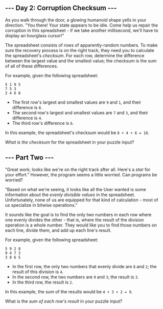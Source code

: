 <h2>--- Day 2: Corruption Checksum ---</h2><p>As you walk through the door, a glowing humanoid shape yells in your direction. "You there! Your state appears to be idle. Come help us repair the corruption in this spreadsheet - if we take another millisecond, we'll have to display an hourglass cursor!"</p>
<p>The spreadsheet consists of rows of apparently-random numbers. To make sure the recovery process is on the right track, they need you to calculate the spreadsheet's <em>checksum</em>. For each row, determine the difference between the largest value and the smallest value; the checksum is the sum of all of these differences.</p>
<p>For example, given the following spreadsheet:</p>
<pre><code>5 1 9 5
7 5 3
2 4 6 8</code></pre>
<ul>
<li>The first row's largest and smallest values are <code>9</code> and <code>1</code>, and their difference is <code>8</code>.</li>
<li>The second row's largest and smallest values are <code>7</code> and <code>3</code>, and their difference is <code>4</code>.</li>
<li>The third row's difference is <code>6</code>.</li>
</ul>
<p>In this example, the spreadsheet's checksum would be <code>8 + 4 + 6 = 18</code>.</p>
<p><em>What is the checksum</em> for the spreadsheet in your puzzle input?</p>

<h2 id="part2">--- Part Two ---</h2><p>"Great work; looks like we're on the right track after all.  Here's a <em class="star">star</em> for your effort." However, the program seems a little worried. Can programs <em>be</em> worried?</p>
<p>"Based on what we're seeing, it looks like all the User wanted is some information about the <em>evenly divisible values</em> in the spreadsheet.  Unfortunately, none of us are equipped for that kind of calculation - most of us specialize in <span title="Bonus points if you solve this part using only bitwise operations.">bitwise operations</span>."</p>
<p>It sounds like the goal is to find the only two numbers in each row where one evenly divides the other - that is, where the result of the division operation is a whole number. They would like you to find those numbers on each line, divide them, and add up each line's result.</p>
<p>For example, given the following spreadsheet:</p>
<pre><code>5 9 2 8
9 4 7 3
3 8 6 5</code></pre>
<ul>
<li>In the first row, the only two numbers that evenly divide are <code>8</code> and <code>2</code>; the result of this division is <code>4</code>.</li>
<li>In the second row, the two numbers are <code>9</code> and <code>3</code>; the result is <code>3</code>.</li>
<li>In the third row, the result is <code>2</code>.</li>
</ul>
<p>In this example, the sum of the results would be <code>4 + 3 + 2 = 9</code>.</p>
<p>What is the <em>sum of each row's result</em> in your puzzle input?</p>
